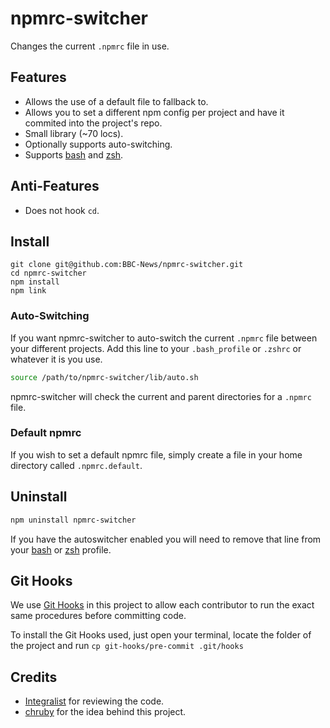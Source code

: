 # npmrc-switcher

Changes the current `.npmrc` file in use.

## Features

* Allows the use of a default file to fallback to.
* Allows you to set a different npm config per project and have it commited into the project's repo.
* Small library (~70 locs).
* Optionally supports auto-switching.
* Supports [bash] and [zsh].

## Anti-Features

* Does not hook `cd`.

## Install

    git clone git@github.com:BBC-News/npmrc-switcher.git
    cd npmrc-switcher
    npm install
    npm link

### Auto-Switching

If you want npmrc-switcher to auto-switch the current `.npmrc` file
between your different projects. Add this line to your `.bash_profile` or `.zshrc` or whatever it is you use.

``` bash
source /path/to/npmrc-switcher/lib/auto.sh
```

npmrc-switcher will check the current and parent directories for a `.npmrc` file.

### Default npmrc

If you wish to set a default npmrc file, simply create a file in your home directory called `.npmrc.default`.

## Uninstall

``` bash
npm uninstall npmrc-switcher
```

If you have the autoswitcher enabled you will need to remove that line from your [bash] or [zsh] profile.

## Git Hooks

We use [Git Hooks](http://git-scm.com/book/en/Customizing-Git-Git-Hooks) in this project to allow each contributor to run the exact same procedures before committing code.

To install the Git Hooks used, just open your terminal, locate the folder of the project and run
`cp git-hooks/pre-commit .git/hooks`


## Credits

* [Integralist](https://github.com/integralist) for reviewing the code.
* [chruby](https://github.com/postmodern/chruby) for the idea behind this project.

[bash]: http://www.gnu.org/software/bash/
[zsh]: http://www.zsh.org/